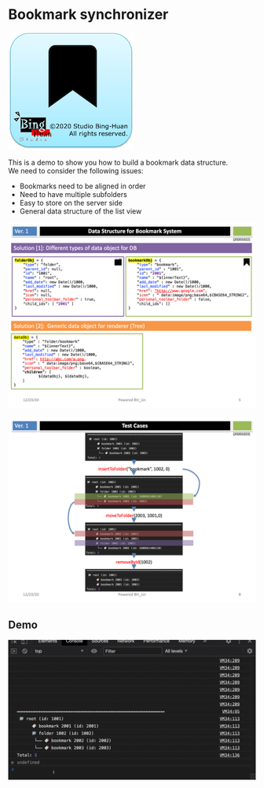 # Bookmark synchronizer

![](./icon.png)

This is a demo to show you how to build a bookmark data structure.  
We need to consider the following issues:  
- Bookmarks need to be aligned in order  
- Need to have multiple subfolders  
- Easy to store on the server side  
- General data structure of the list view   


![](./Slide5.png)

![](./Slide8.png)

## Demo
![](./demo.gif)

